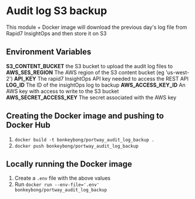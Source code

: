 # Audit log S3 backup

This module + Docker image will download the previous day's log file from Rapid7 InsightOps and then store it on S3

## Environment Variables
**S3_CONTENT_BUCKET** the S3 bucket to upload the audit log files to
**AWS_SES_REGION** The AWS region of the S3 content bucket (eg 'us-west-2')
**API_KEY** The rapid7 InsightOps API key needed to access the REST API
**LOG_ID** The ID of the insightOps log to backup
**AWS_ACCESS_KEY_ID** An AWS key with access to write to the S3 bucket
**AWS_SECRET_ACCESS_KEY** The secret associated with the AWS key

## Creating the Docker image and pushing to Docker Hub
1. `docker build -t bonkeybong/portway_audit_log_backup .`
1. `docker push bonkeybong/portway_audit_log_backup`

## Locally running the Docker image
1. Create a `.env` file with the above values
1. Run `docker run --env-file='.env' bonkeybong/portway_audit_log_backup`